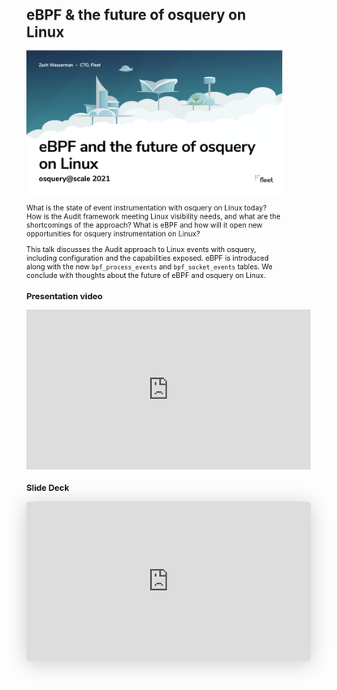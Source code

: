 # eBPF & the future of osquery on Linux

![eBPF & the future of osquery on Linux](../website/assets/images/articles/ebpf-the-future-of-osquery-on-linux-cover-700x394@2x.png)

What is the state of event instrumentation with osquery on Linux today? How is the Audit framework meeting Linux visibility needs, and what are the shortcomings of the approach? What is eBPF and how will it open new opportunities for osquery instrumentation on Linux?

This talk discusses the Audit approach to Linux events with osquery, including configuration and the capabilities exposed. eBPF is introduced along with the new `bpf_process_events` and `bpf_socket_events` tables. We conclude with thoughts about the future of eBPF and osquery on Linux.

### Presentation video

<iframe width="560" height="315" src="https://www.youtube.com/embed/p3rIRJM2vwo" title="YouTube video player" frameborder="0" allow="accelerometer; autoplay; clipboard-write; encrypted-media; gyroscope; picture-in-picture" allowfullscreen></iframe>

### Slide Deck

<iframe class="speakerdeck-iframe" frameborder="0" src="https://speakerdeck.com/player/a0444dd4b2b24bad8db7908590506699" title="eBPF &amp; the future of osquery on Linux" allowfullscreen="true" mozallowfullscreen="true" webkitallowfullscreen="true" style="border: 0px; background: padding-box padding-box rgba(0, 0, 0, 0.1); padding: 0px; border-radius: 6px; box-shadow: rgba(0, 0, 0, 0.2) 0px 5px 40px; width: 560px; height: 314px;" data-ratio="1.78343949044586"></iframe>

<meta name="category" value="guides">
<meta name="authorGitHubUsername" value="zwass">
<meta name="authorFullName" value="Zach Wasserman">
<meta name="publishedOn" value="2021-01-25">
<meta name="articleTitle" value="eBPF & the future of osquery on Linux">
<meta name="articleImageUrl" value="../website/assets/images/articles/ebpf-the-future-of-osquery-on-linux-cover-700x394@2x.png">
